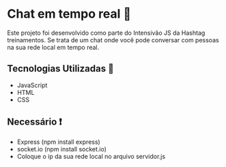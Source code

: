# Chat em tempo real 📨

Este projeto foi desenvolvido como parte do Intensivão JS da Hashtag treinamentos. Se trata de um chat onde você pode conversar com pessoas na sua rede local em tempo real.



## Tecnologias Utilizadas 🚀

- JavaScript
- HTML
- CSS

## Necessário ❗

- Express (npm install express)
- socket.io (npm install socket.io)
- Coloque o ip da sua rede local no arquivo servidor.js



